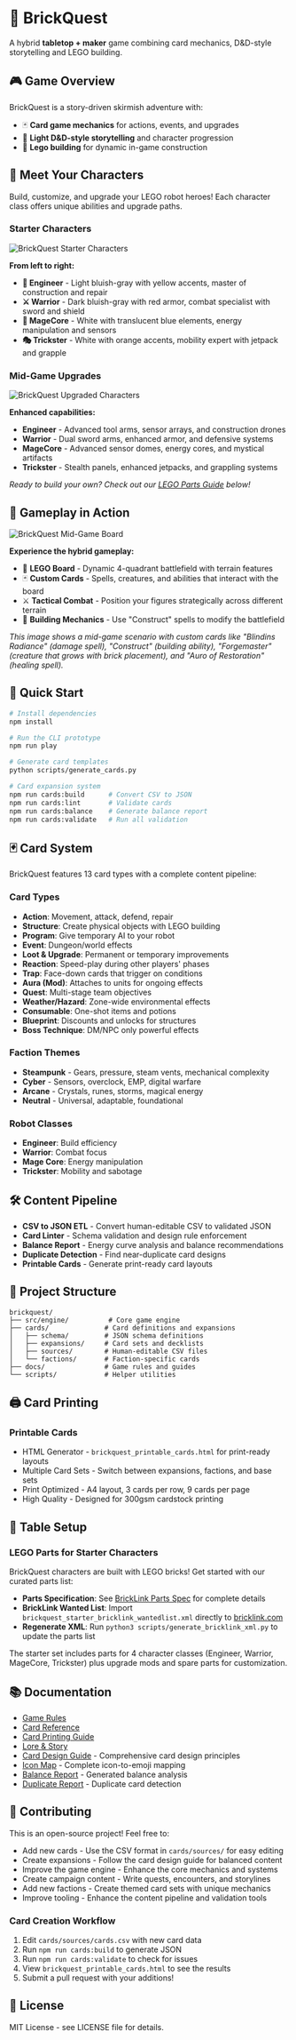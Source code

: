 # 🧱 BrickQuest

A hybrid **tabletop + maker** game combining card mechanics, D&D-style storytelling and LEGO building.

## 🎮 Game Overview

BrickQuest is a story-driven skirmish adventure with:
- 🃏 **Card game mechanics** for actions, events, and upgrades
- 🧠 **Light D&D-style storytelling** and character progression  
- 🧱 **Lego building** for dynamic in-game construction

## 🤖 Meet Your Characters

Build, customize, and upgrade your LEGO robot heroes! Each character class offers unique abilities and upgrade paths.

### Starter Characters
![BrickQuest Starter Characters](assets/images/characters/starter.png)

**From left to right:**
- **🔧 Engineer** - Light bluish-gray with yellow accents, master of construction and repair
- **⚔️ Warrior** - Dark bluish-gray with red armor, combat specialist with sword and shield
- **🔮 MageCore** - White with translucent blue elements, energy manipulation and sensors
- **🎭 Trickster** - White with orange accents, mobility expert with jetpack and grapple

### Mid-Game Upgrades
![BrickQuest Upgraded Characters](assets/images/characters/upgraded.png)

**Enhanced capabilities:**
- **Engineer** - Advanced tool arms, sensor arrays, and construction drones
- **Warrior** - Dual sword arms, enhanced armor, and defensive systems
- **MageCore** - Advanced sensor domes, energy cores, and mystical artifacts
- **Trickster** - Stealth panels, enhanced jetpacks, and grappling systems

*Ready to build your own? Check out our [LEGO Parts Guide](#-table-setup) below!*

## 🎯 Gameplay in Action

![BrickQuest Mid-Game Board](assets/images/board/mid-game.png)

**Experience the hybrid gameplay:**
- 🧱 **LEGO Board** - Dynamic 4-quadrant battlefield with terrain features
- 🃏 **Custom Cards** - Spells, creatures, and abilities that interact with the board
- ⚔️ **Tactical Combat** - Position your figures strategically across different terrain
- 🔧 **Building Mechanics** - Use "Construct" spells to modify the battlefield

*This image shows a mid-game scenario with custom cards like "Blindins Radiance" (damage spell), "Construct" (building ability), "Forgemaster" (creature that grows with brick placement), and "Auro of Restoration" (healing spell).*

## 🚀 Quick Start

```bash
# Install dependencies
npm install

# Run the CLI prototype
npm run play

# Generate card templates
python scripts/generate_cards.py

# Card expansion system
npm run cards:build      # Convert CSV to JSON
npm run cards:lint       # Validate cards
npm run cards:balance    # Generate balance report
npm run cards:validate   # Run all validation
```

## 🃏 Card System

BrickQuest features 13 card types with a complete content pipeline:

### Card Types
- **Action**: Movement, attack, defend, repair
- **Structure**: Create physical objects with LEGO building
- **Program**: Give temporary AI to your robot
- **Event**: Dungeon/world effects
- **Loot & Upgrade**: Permanent or temporary improvements
- **Reaction**: Speed-play during other players' phases
- **Trap**: Face-down cards that trigger on conditions
- **Aura (Mod)**: Attaches to units for ongoing effects
- **Quest**: Multi-stage team objectives
- **Weather/Hazard**: Zone-wide environmental effects
- **Consumable**: One-shot items and potions
- **Blueprint**: Discounts and unlocks for structures
- **Boss Technique**: DM/NPC only powerful effects

### Faction Themes
- **Steampunk** - Gears, pressure, steam vents, mechanical complexity
- **Cyber** - Sensors, overclock, EMP, digital warfare  
- **Arcane** - Crystals, runes, storms, magical energy
- **Neutral** - Universal, adaptable, foundational

### Robot Classes
- **Engineer**: Build efficiency
- **Warrior**: Combat focus
- **Mage Core**: Energy manipulation
- **Trickster**: Mobility and sabotage

## 🛠️ Content Pipeline

- **CSV to JSON ETL** - Convert human-editable CSV to validated JSON
- **Card Linter** - Schema validation and design rule enforcement
- **Balance Report** - Energy curve analysis and balance recommendations
- **Duplicate Detection** - Find near-duplicate card designs
- **Printable Cards** - Generate print-ready card layouts

## 📁 Project Structure

```
brickquest/
├── src/engine/          # Core game engine
├── cards/              # Card definitions and expansions
│   ├── schema/         # JSON schema definitions
│   ├── expansions/     # Card sets and decklists
│   ├── sources/        # Human-editable CSV files
│   └── factions/       # Faction-specific cards
├── docs/               # Game rules and guides
└── scripts/            # Helper utilities
```

## 🖨️ Card Printing

### Printable Cards
- HTML Generator - `brickquest_printable_cards.html` for print-ready layouts
- Multiple Card Sets - Switch between expansions, factions, and base sets
- Print Optimized - A4 layout, 3 cards per row, 9 cards per page
- High Quality - Designed for 300gsm cardstock printing

## 🧱 Table Setup

### LEGO Parts for Starter Characters
BrickQuest characters are built with LEGO bricks! Get started with our curated parts list:

- **Parts Specification**: See [BrickLink Parts Spec](docs/bricklink_parts_spec.md) for complete details
- **BrickLink Wanted List**: Import `brickquest_starter_bricklink_wantedlist.xml` directly to [bricklink.com](https://bricklink.com)
- **Regenerate XML**: Run `python3 scripts/generate_bricklink_xml.py` to update the parts list

The starter set includes parts for 4 character classes (Engineer, Warrior, MageCore, Trickster) plus upgrade mods and spare parts for customization.

## 📚 Documentation

- [Game Rules](docs/GAME_RULES.md)
- [Card Reference](docs/CARD_REFERENCE.md)
- [Card Printing Guide](docs/CARD_PRINTING_GUIDE.md)
- [Lore & Story](docs/LORE.md)
- [Card Design Guide](docs/CARD_DESIGN_GUIDE.md) - Comprehensive card design principles
- [Icon Map](docs/ICON_MAP.md) - Complete icon-to-emoji mapping
- [Balance Report](docs/BALANCE.md) - Generated balance analysis
- [Duplicate Report](docs/DUPLICATES.md) - Duplicate card detection

## 🤝 Contributing

This is an open-source project! Feel free to:
- Add new cards - Use the CSV format in `cards/sources/` for easy editing
- Create expansions - Follow the card design guide for balanced content
- Improve the game engine - Enhance the core mechanics and systems
- Create campaign content - Write quests, encounters, and storylines
- Add new factions - Create themed card sets with unique mechanics
- Improve tooling - Enhance the content pipeline and validation tools

### Card Creation Workflow
1. Edit `cards/sources/cards.csv` with new card data
2. Run `npm run cards:build` to generate JSON
3. Run `npm run cards:validate` to check for issues
4. View `brickquest_printable_cards.html` to see the results
5. Submit a pull request with your additions!

## 📄 License

MIT License - see LICENSE file for details.